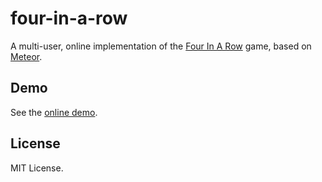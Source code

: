 four-in-a-row
=============
A multi-user, online implementation of the
[Four In A Row](http://en.wikipedia.org/wiki/Connect_Four) 
game, based on [Meteor](http://www.meteor.com).


## Demo

See the [online demo](http://four-in-a-row.meteor.com).


## License

MIT License.
